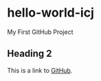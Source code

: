 # hello-world-icj
My First GitHub Project

## Heading 2

This is a link to [GitHub](https://www.github.com/).
